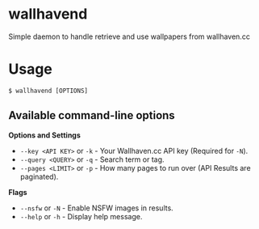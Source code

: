 # wallhavend
Simple daemon to handle retrieve and use wallpapers from wallhaven.cc

# Usage

```shell
$ wallhavend [OPTIONS]
```

## Available command-line options

__Options and Settings__

- `--key <API KEY>` or `-k` - Your Wallhaven.cc API key (Required for `-N`).
- `--query <QUERY>` or `-q` - Search term or tag.
- `--pages <LIMIT>` or `-p` - How many pages to run over (API Results are paginated).

__Flags__

- `--nsfw` or `-N` - Enable NSFW images in results.
- `--help` or `-h` - Display help message.